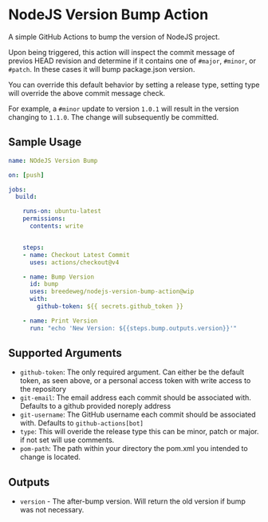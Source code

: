 # NodeJS Version Bump Action

A simple GitHub Actions to bump the version of NodeJS project.

Upon being triggered, this action will inspect the commit message of
previos HEAD revision and determine if it contains one of `#major`,
`#minor`, or `#patch`. In these cases it will bump package.json version.

You can override this default behavior by setting a release type,
setting type will override the above commit message check.

For example, a `#minor` update to version `1.0.1` will result in the
version changing to `1.1.0`. The change will subsequently be committed.

## Sample Usage

```yaml
name: NOdeJS Version Bump

on: [push]

jobs:
  build:

    runs-on: ubuntu-latest
    permissions:
      contents: write


    steps:
    - name: Checkout Latest Commit
      uses: actions/checkout@v4

    - name: Bump Version
      id: bump
      uses: breedeweg/nodejs-version-bump-action@wip
      with:
        github-token: ${{ secrets.github_token }}

    - name: Print Version
      run: "echo 'New Version: ${{steps.bump.outputs.version}}'"
```

## Supported Arguments

* `github-token`: The only required argument. Can either be the default token, as seen above, or a personal access token with write access to the repository
* `git-email`: The email address each commit should be associated with. Defaults to a github provided noreply address
* `git-username`: The GitHub username each commit should be associated with. Defaults to `github-actions[bot]`
* `type`: This will overide the release type this can  be minor, patch or major. if not set will use comments.
* `pom-path`: The path within your directory the pom.xml you intended to change is located.

## Outputs

* `version` - The after-bump version. Will return the old version if bump was not necessary.

